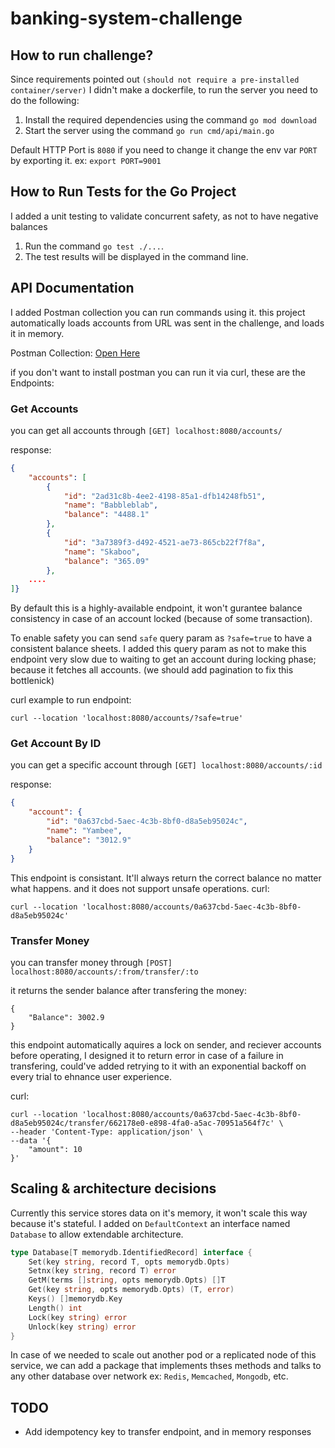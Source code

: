 # banking-system-challenge

## How to run challenge?

Since requirements pointed out `(should not require a pre-installed container/server)` I didn't make a dockerfile, to run the server you need to do the following:

1. Install the required dependencies using the command `go mod download`
2. Start the server using the command `go run cmd/api/main.go`

Default HTTP Port is `8080` if you need to change it change the env var `PORT` by exporting it. ex: `export PORT=9001`

## How to Run Tests for the Go Project

I added a unit testing to validate concurrent safety, as not to have negative balances

1. Run the command `go test ./...`.
2. The test results will be displayed in the command line.

## API Documentation

I added Postman collection you can run commands using it. this project automatically loads accounts from URL was sent in the challenge, and loads it in memory.

Postman Collection: [Open Here](https://api.postman.com/collections/21649836-2405c68d-a986-40ce-9aa6-8183f4fb05e5?access_key=PMAT-01HDHPZ5FAY87DRRC6V04SS81A)

if you don't want to install postman you can run it via curl, these are the Endpoints:

### Get Accounts

you can get all accounts through `[GET] localhost:8080/accounts/`

response:

```json
{
    "accounts": [
        {
            "id": "2ad31c8b-4ee2-4198-85a1-dfb14248fb51",
            "name": "Babbleblab",
            "balance": "4488.1"
        },
        {
            "id": "3a7389f3-d492-4521-ae73-865cb22f7f8a",
            "name": "Skaboo",
            "balance": "365.09"
        },
	....
]}
```

By default this is a highly-available endpoint, it won't gurantee balance consistency in case of an account locked (because of some transaction).

To enable safety you can send `safe` query param as `?safe=true` to have a consistent balance sheets. I added this query param as not to make this endpoint very slow due to waiting to get an account during locking phase; because it fetches all accounts. (we should add pagination to fix this bottlenick)

curl example to run endpoint:

```
curl --location 'localhost:8080/accounts/?safe=true'
```

### Get Account By ID

you can get a specific account through `[GET] localhost:8080/accounts/:id`

response:

```json
{
    "account": {
        "id": "0a637cbd-5aec-4c3b-8bf0-d8a5eb95024c",
        "name": "Yambee",
        "balance": "3012.9"
    }
}
```

This endpoint is consistant. It'll always return the correct balance no matter what happens. and it does not support unsafe operations.
curl:

```
curl --location 'localhost:8080/accounts/0a637cbd-5aec-4c3b-8bf0-d8a5eb95024c'
```

### Transfer Money

you can transfer money through `[POST] localhost:8080/accounts/:from/transfer/:to`

it returns the sender balance after transfering the money:

```
{
    "Balance": 3002.9
}
```

this endpoint automatically aquires a lock on sender, and reciever accounts before operating, I designed it to return error in case of a failure in transfering, could've added retrying to it with an exponential backoff on every trial to ehnance user experience.

curl:

```
curl --location 'localhost:8080/accounts/0a637cbd-5aec-4c3b-8bf0-d8a5eb95024c/transfer/662178e0-e898-4fa0-a5ac-70951a564f7c' \
--header 'Content-Type: application/json' \
--data '{
    "amount": 10
}'
```

## Scaling & architecture decisions

Currently this service stores data on it's memory, it won't scale this way because it's stateful. I added on `DefaultContext` an interface named `Database` to allow extendable architecture.

```go
type Database[T memorydb.IdentifiedRecord] interface {
	Set(key string, record T, opts memorydb.Opts)
	Setnx(key string, record T) error
	GetM(terms []string, opts memorydb.Opts) []T
	Get(key string, opts memorydb.Opts) (T, error)
	Keys() []memorydb.Key
	Length() int
	Lock(key string) error
	Unlock(key string) error
}
```

In case of we needed to scale out another pod or a replicated node of this service, we can add a package that implements thses methods and talks to any other database over network ex: `Redis`, `Memcached`, `Mongodb`, etc.

## TODO

- Add idempotency key to transfer endpoint, and in memory responses

